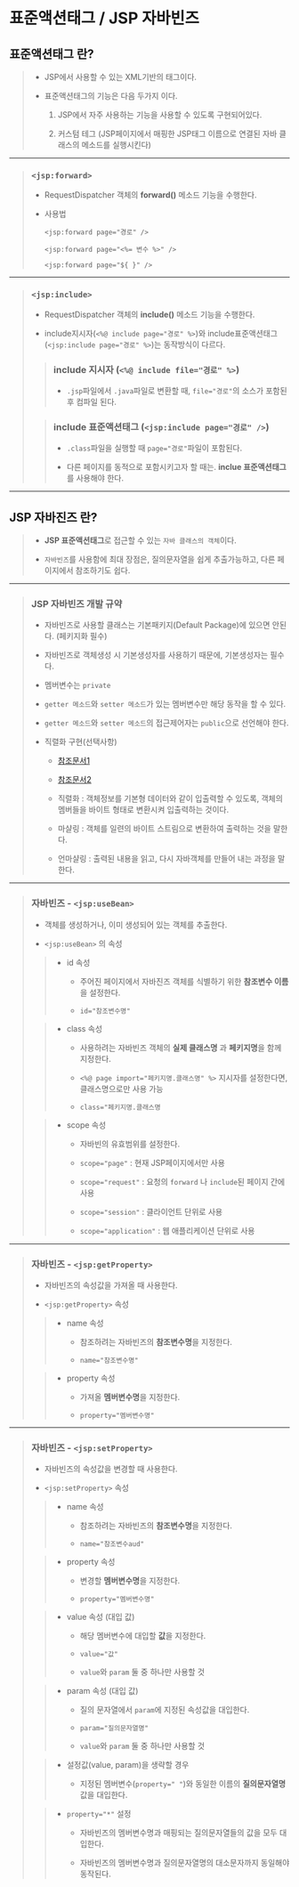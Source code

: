 # 표준액션태그 / JSP 자바빈즈

## 표준액션태그 란?

>	* JSP에서 사용할 수 있는 XML기반의 태그이다.
>
>	* 표준액션태그의 기능은 다음 두가지 이다.
>
>		1. JSP에서 자주 사용하는 기능을 사용할 수 있도록 구현되어있다.
>
>		1. 커스텀 테그 (JSP페이지에서 매핑한 JSP태그 이름으로 연결된 자바 클래스의 메소드를 실행시킨다)

---

>	### ``<jsp:forward>``
>
>	* RequestDispatcher 객체의 **forward()** 메소드 기능을 수행한다.
>
>	* 사용법
>
>		``<jsp:forward page="경로" />``
>
>		``<jsp:forward page="<%= 변수 %>" />``
>
>		``<jsp:forward page="${ }" />``

---

>	### ``<jsp:include>``
>
>	* RequestDispatcher 객체의 **include()** 메소드 기능을 수행한다.
>
>	* include지시자(``<%@ include page="경로" %>``)와 include표준액션태그(``<jsp:include page="경로" %>``)는 동작방식이 다르다.
>
>	>	### include 지시자 (``<%@ include file="경로" %>``)
>	>
>	>	* ``.jsp``파일에서 ``.java``파일로 변환할 때, ``file="경로"``의 소스가 포함된 후 컴파일 된다.
>
>	>	### include 표준액션태그 (``<jsp:include page="경로" />``)
>	>
>	>	* ``.class``파일을 실행할 때 ``page="경로"``파일이 포함된다.
>	>
>	>	* 다른 페이지를 동적으로 포함시키고자 할 때는. **inclue 표준액션태그**를 사용해야 한다.

---

## JSP 자바진즈 란?

>	* **JSP 표준액션태그**로 접근할 수 있는 ``자바 클래스의 객체``이다.
>
>	* ``자바빈즈``를 사용함에 최대 장점은, 질의문자열을 쉽게 추출가능하고, 다른 페이지에서 참조하기도 쉽다.

---

>	### JSP 자바빈즈 개발 규약
>
>	* 자바빈즈로 사용할 클래스는 기본패키지(Default Package)에 있으면 안된다. (페키지화 필수)
>
>	* 자바빈즈로 객체생성 시 기본생성자를 사용하기 때문에, 기본생성자는 필수다.
>
>	* 멤버변수는 ``private``
>
>	* ``getter 메소드``와 ``setter 메소드``가 있는 멤버변수만 해당 동작을 할 수 있다.
>
>	* ``getter 메소드``와 ``setter 메소드``의 접근제어자는 ``public``으로 선언해야 한다.
>
>	* 직렬화 구현(선택사항)
>		
>		* [참조문서1](http://woowabros.github.io/experience/2017/10/17/java-serialize.html)
>
>		* [참조문서2](https://blog.naver.com/mmwook94/221667337311)
>
>		* 직렬화 : 객체정보를 기본형 데이터와 같이 입출력할 수 있도록, 객체의 멤버들을 바이트 형태로 변환시켜 입출력하는 것이다.
>
>		* 마샬링 : 객체를 일련의 바이트 스트림으로 변환하여 출력하는 것을 말한다.
>
>		* 언마샬링 : 출력된 내용을 읽고, 다시 자바객체를 만들어 내는 과정을 말한다.

---

>	### 자바빈즈 - ``<jsp:useBean>``
>
>	* 객체를 생성하거나, 이미 생성되어 있는 객체를 추출한다.
>
>	* ``<jsp:useBean>`` 의 속성
>
>	>	* id 속성
>	>
>	>		* 주어진 페이지에서 자바진즈 객체를 식별하기 위한 **참조변수 이름**을 설정한다.
>	>
>	>		* ``id="참조변수명"``
>	
>	>	* class 속성
>	>
>	>		* 사용하려는 자바빈즈 객체의 **실제 클래스명** 과 **페키지명**을 함께 지정한다.
>	>
>	>		* ``<%@ page import="페키지명.클래스명" %>`` 지시자를 설정한다면, 클래스명으로만 사용 가능
>	>
>	>		* ``class="페키지명.클래스명``
>
>	>	* scope 속성
>	>
>	>		* 자바빈의 유효범위를 설정한다.
>	>
>	>		* ``scope="page"`` : 현재 JSP페이지에서만 사용
>	>
>	>		* ``scope="request"`` : 요청의 ``forward`` 나 ``include``된 페이지 간에 사용
>	>
>	>		* ``scope="session"`` : 클라이언트 단위로 사용
>	>
>	>		* ``scope="application"`` : 웹 애플리케이션 단위로 사용

---

>	### 자바빈즈 - ``<jsp:getProperty>``
>
>	* 자바빈즈의 속성값을 가져올 때 사용한다.
>
>	* ``<jsp:getProperty>`` 속성
>
>	>	* name 속성
>	>
>	>		* 참조하려는 자바빈즈의 **참조변수명**을 지정한다.
>	>
>	>		* ``name="참조변수명"``
>
>	>	* property 속성
>	>
>	>		* 가져올 **멤버변수명**을 지정한다.
>	>
>	>		* ``property="멤버변수명"``

---

>	### 자바빈즈 - ``<jsp:setProperty>``
>
>	* 자바빈즈의 속성값을 변경할 때 사용한다.
>
>	* ``<jsp:setProperty>`` 속성
>
>	>	* name 속성
>	>
>	>		* 참조하려는 자바빈즈의 **참조변수명**을 지정한다.
>	>
>	>		* ``name="참조변수aud"``
>
>	>	* property 속성
>	>
>	>		* 변경할 **멤버변수명**을 지정한다.
>	>
>	>		* ``property="멤버변수명"``
>
>	>	* value 속성 (대입 값)
>	>
>	>		* 해당 멤버변수에 대입할 **값**을 지정한다.
>	>
>	>		* ``value="값"``
>	>
>	>		* ``value``와 ``param`` 둘 중 하나만 사용할 것
>
>	>	* param 속성 (대입 값)
>	>
>	>		* 질의 문자열에서 ``param``에 지정된 속성값을 대입한다.
>	>
>	>		* ``param="질의문자열명"``
>	>
>	>		* ``value``와 ``param`` 둘 중 하나만 사용할 것
>
>	>	* 설정값(value, param)을 생략할 경우
>	>
>	>		* 지정된 멤버변수(``property=" "``)와 동일한 이름의 **질의문자열명**값을 대입한다.
>
>	>	* ``property="*"`` 설정
>	>
>	>		* 자바빈즈의 멤버변수명과 매핑되는 질의문자열들의 값을 모두 대입한다.
>	>
>	>		* 자바빈즈의 멤버변수명과 질의문자열명의 대소문자까지 동일해야 동작된다.